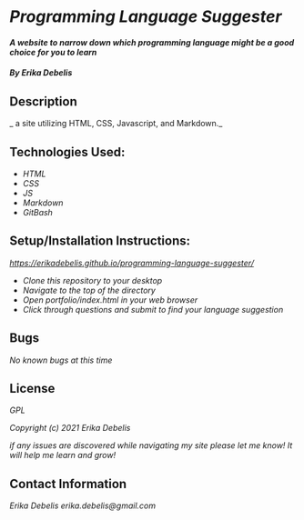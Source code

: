 # _Programming Language Suggester_

#### _A website to narrow down which programming language might be a good choice for you to learn_

#### _By Erika Debelis_

## Description

_ a site utilizing HTML, CSS, Javascript, and Markdown._

## Technologies Used:

* _HTML_
* _CSS_
* _JS_
* _Markdown_
* _GitBash_

## Setup/Installation Instructions:

_https://erikadebelis.github.io/programming-language-suggester/_

* _Clone this repository to your desktop_
* _Navigate to the top of the directory_
* _Open portfolio/index.html in your web browser_
* _Click through questions and submit to find your language suggestion_


## Bugs

_No known bugs at this time_

## License

_GPL_

_Copyright (c) 2021 Erika Debelis_

_if any issues are discovered while navigating my site please let me know! It will help me learn and grow!_

## Contact Information

_Erika Debelis erika.debelis@gmail.com_